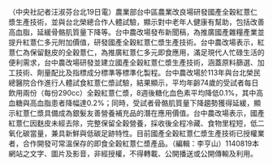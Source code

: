 （中央社記者汪淑芬台北19日電）農業部台中區農業改良場研發國產全穀紅薏仁漿生產技術，並與台北榮總合作人體試驗，顯示對中老年人健康有幫助，包括改善高血脂，延緩骨骼肌質量下降等。台中農改場發布新聞稿，為推廣國產雜糧產業並提升紅薏仁多元附加價值，研發國產全穀紅薏仁漿生產技術。台中農改場表示，紅薏仁為保留麩皮的全穀薏仁，為推廣紅薏仁多元即食應用，滿足現代人忙碌生活的便利需求，台中農改場研發並建立國產全穀紅薏仁漿生產技術，涵蓋原料篩選、加工技術、劑量配比及指標成分標準等標準化製程。台中農改場於113年與台北榮民總醫院合作進行人體試食紅薏仁漿試驗，結果顯示，平均年齡74歲的受試者每日飲用兩份（每份290cc）全穀紅薏仁漿，8週後糖化血色素平均降低0.1%，其中高血糖與高血脂患者降幅達0.2%；同時，受試者骨骼肌質量下降趨勢獲得延緩，顯示紅薏仁漿具備成為銀髮友善營養補充品的潛在應用價值。台中農改場表示，國產紅薏仁因麩皮未經去除，完整保留全穀營養，採收後全程冷藏、食物里程短，低二氧化碳當量，兼具新鮮與低碳足跡特性。目前國產全穀紅薏仁漿生產技術已授權業者，合作開發可常溫保存的即食全穀紅薏仁漿產品。（編輯：李亨山）1140819本網站之文字、圖片及影音，非經授權，不得轉載、公開播送或公開傳輸及利用。